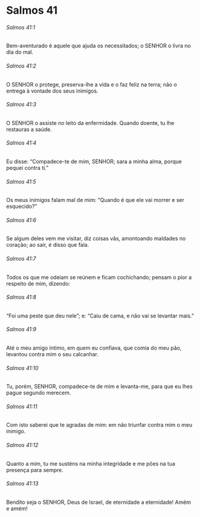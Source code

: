 # Salmos 41

###### Salmos 41:1

Bem-aventurado é aquele que ajuda os necessitados; o SENHOR o livra no dia do mal.

###### Salmos 41:2

O SENHOR o protege, preserva-lhe a vida e o faz feliz na terra; não o entrega à vontade dos seus inimigos.

###### Salmos 41:3

O SENHOR o assiste no leito da enfermidade. Quando doente, tu lhe restauras a saúde.

###### Salmos 41:4

Eu disse: “Compadece-te de mim, SENHOR; sara a minha alma, porque pequei contra ti.”

###### Salmos 41:5

Os meus inimigos falam mal de mim: “Quando é que ele vai morrer e ser esquecido?”

###### Salmos 41:6

Se algum deles vem me visitar, diz coisas vãs, amontoando maldades no coração; ao sair, é disso que fala.

###### Salmos 41:7

Todos os que me odeiam se reúnem e ficam cochichando; pensam o pior a respeito de mim, dizendo:

###### Salmos 41:8

“Foi uma peste que deu nele”; e: “Caiu de cama, e não vai se levantar mais.”

###### Salmos 41:9

Até o meu amigo íntimo, em quem eu confiava, que comia do meu pão, levantou contra mim o seu calcanhar.

###### Salmos 41:10

Tu, porém, SENHOR, compadece-te de mim e levanta-me, para que eu lhes pague segundo merecem.

###### Salmos 41:11

Com isto saberei que te agradas de mim: em não triunfar contra mim o meu inimigo.

###### Salmos 41:12

Quanto a mim, tu me susténs na minha integridade e me pões na tua presença para sempre.

###### Salmos 41:13

Bendito seja o SENHOR, Deus de Israel, de eternidade a eternidade! Amém e amém!


